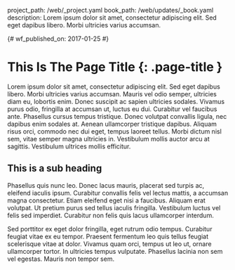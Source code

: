 project_path: /web/_project.yaml
book_path: /web/updates/_book.yaml
description: Lorem ipsum dolor sit amet, consectetur adipiscing elit. Sed eget dapibus libero. Morbi ultricies varius accumsan.

{# wf_published_on: 2017-01-25 #}

# This Is The Page Title {: .page-title }

Lorem ipsum dolor sit amet, consectetur adipiscing elit. Sed eget dapibus
libero. Morbi ultricies varius accumsan. Mauris vel odio semper, ultricies
diam eu, lobortis enim. Donec suscipit ac sapien ultricies sodales. Vivamus
purus odio, fringilla at accumsan ut, luctus eu dui. Curabitur vel faucibus
ante. Phasellus cursus tempus tristique. Donec volutpat convallis ligula,
nec dapibus enim sodales at. Aenean ullamcorper tristique dapibus. Aliquam
risus orci, commodo nec dui eget, tempus laoreet tellus. Morbi dictum nisl
sem, vitae semper magna ultricies in. Vestibulum mollis auctor arcu at
sagittis. Vestibulum ultrices mollis efficitur.

## This is a sub heading

Phasellus quis nunc leo. Donec lacus mauris, placerat sed turpis ac, eleifend
iaculis ipsum. Curabitur convallis felis vel lectus mattis, a accumsan magna
consectetur. Etiam eleifend eget nisi a faucibus. Aliquam erat volutpat. Ut
pretium purus sed tellus iaculis fringilla. Vestibulum luctus vel felis sed
imperdiet. Curabitur non felis quis lacus ullamcorper interdum.

Sed porttitor ex eget dolor fringilla, eget rutrum odio tempus. Curabitur
feugiat vitae ex eu tempor. Praesent fermentum leo quis tellus feugiat
scelerisque vitae at dolor. Vivamus quam orci, tempus ut leo ut, ornare
ullamcorper tortor. In ultricies tempus vulputate. Phasellus lacinia non sem
vel egestas. Mauris non tempor sem.
